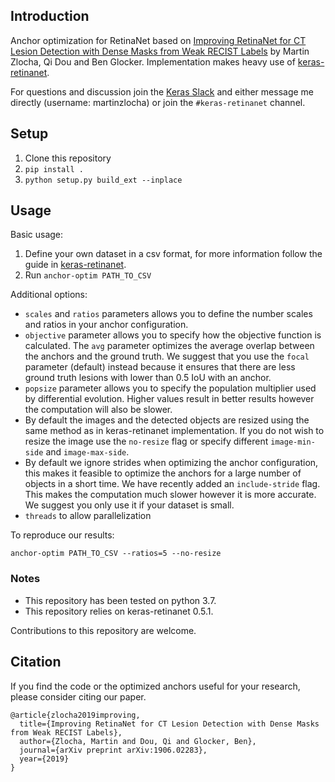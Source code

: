 ## Introduction

Anchor optimization for RetinaNet based on [Improving RetinaNet for CT Lesion Detection with Dense Masks from Weak RECIST Labels](https://arxiv.org/abs/1906.02283) by Martin Zlocha, Qi Dou and Ben Glocker.
Implementation makes heavy use of [keras-retinanet](https://github.com/fizyr/keras-retinanet).

For questions and discussion join the [Keras Slack](https://keras-slack-autojoin.herokuapp.com/) and either message me directly (username: martinzlocha) or join the `#keras-retinanet` channel.

## Setup

1. Clone this repository
2. `pip install .`
3. `python setup.py build_ext --inplace`

## Usage

Basic usage:

1. Define your own dataset in a csv format, for more information follow the guide in [keras-retinanet](https://github.com/fizyr/keras-retinanet#csv-datasets).
2. Run `anchor-optim PATH_TO_CSV` 

Additional options:

- `scales` and `ratios` parameters allows you to define the number scales and ratios in your anchor configuration.
- `objective` parameter allows you to specify how the objective function is calculated. The `avg` parameter optimizes the average overlap between the anchors and the ground truth. We suggest that you use the `focal` parameter (default) instead because it ensures that there are less ground truth lesions with lower than 0.5 IoU with an anchor.
- `popsize` parameter allows you to specify the population multiplier used by differential evolution. Higher values result in better results however the computation will also be slower.
- By default the images and the detected objects are resized using the same method as in keras-retinanet implementation. If you do not wish to resize the image use the `no-resize` flag or specify different `image-min-side` and `image-max-side`.
- By default we ignore strides when optimizing the anchor configuration, this makes it feasible to optimize the anchors for a large number of objects in a short time. We have recently added an `include-stride` flag. This makes the computation much slower however it is more accurate. We suggest you only use it if your dataset is small.
- `threads` to allow parallelization

To reproduce our results:

`anchor-optim PATH_TO_CSV --ratios=5 --no-resize`

### Notes 

- This repository has been tested on python 3.7.
- This repository relies on keras-retinanet 0.5.1.

Contributions to this repository are welcome.

## Citation

If you find the code or the optimized anchors useful for your research, please consider citing our paper.

```
@article{zlocha2019improving,
  title={Improving RetinaNet for CT Lesion Detection with Dense Masks from Weak RECIST Labels},
  author={Zlocha, Martin and Dou, Qi and Glocker, Ben},
  journal={arXiv preprint arXiv:1906.02283},
  year={2019}
}
```
